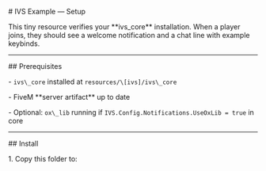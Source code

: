 \# IVS Example — Setup



This tiny resource verifies your \*\*ivs\_core\*\* installation. When a player joins, they should see a welcome notification and a chat line with example keybinds.



---



\## Prerequisites



\- `ivs\_core` installed at `resources/\[ivs]/ivs\_core`

\- FiveM \*\*server artifact\*\* up to date

\- Optional: `ox\_lib` running if `IVS.Config.Notifications.UseOxLib = true` in core



---



\## Install



1\. Copy this folder to:



